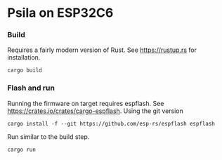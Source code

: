 # Psila on ESP32C6

### Build

Requires a fairly modern version of Rust. See https://rustup.rs for installation.

```shell
cargo build
```

### Flash and run

Running the firmware on target requires espflash. See https://crates.io/crates/cargo-espflash. Using the git version
```shell
cargo install -f --git https://github.com/esp-rs/espflash espflash
```

Run similar to the build step.

```shell
cargo run
```
